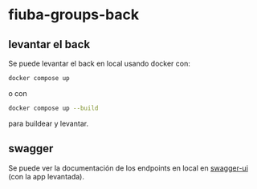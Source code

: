 # fiuba-groups-back
## levantar el back
Se puede levantar el back en local usando docker con:
```sh
docker compose up
```
o con
```sh
docker compose up --build
```
para buildear y levantar.

## swagger
Se puede ver la documentación de los endpoints en local en [swagger-ui](http://localhost:8080/swagger-ui/index.html) (con la app levantada).
